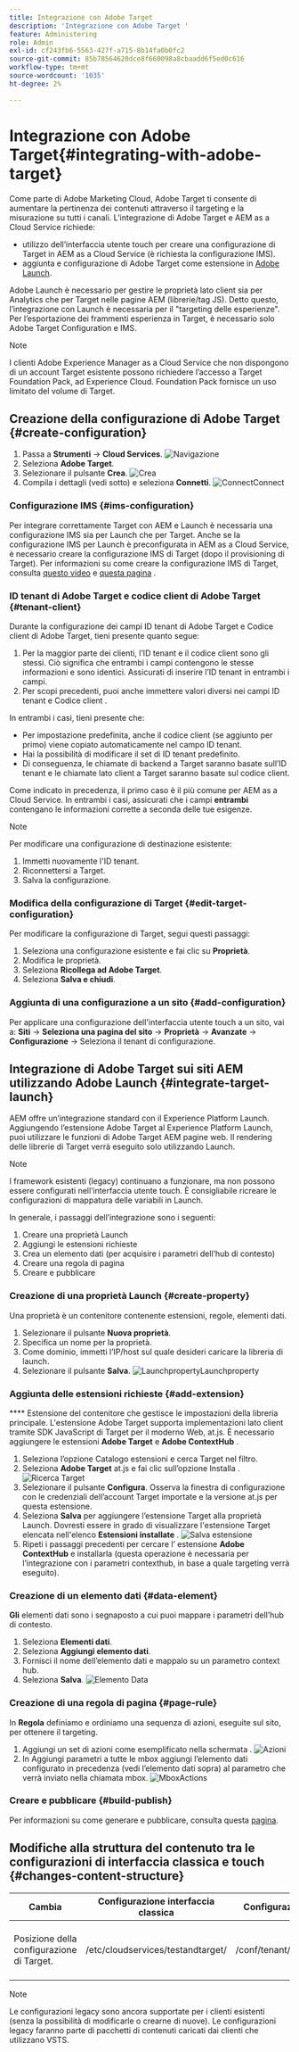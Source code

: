 ```yaml
---
title: Integrazione con Adobe Target
description: 'Integrazione con Adobe Target '
feature: Administering
role: Admin
exl-id: cf243fb6-5563-427f-a715-8b14fa0b0fc2
source-git-commit: 85b78564620dce8f660098a8cbaadd6f5ed0c616
workflow-type: tm+mt
source-wordcount: '1035'
ht-degree: 2%

---
```


# Integrazione con Adobe Target{#integrating-with-adobe-target}

Come parte di Adobe Marketing Cloud, Adobe Target ti consente di aumentare la pertinenza dei contenuti attraverso il targeting e la misurazione su tutti i canali. L’integrazione di Adobe Target e AEM as a Cloud Service richiede:

* utilizzo dell’interfaccia utente touch per creare una configurazione di Target in AEM as a Cloud Service (è richiesta la configurazione IMS).
* aggiunta e configurazione di Adobe Target come estensione in [Adobe Launch](https://experienceleague.adobe.com/docs/experience-platform/tags/get-started/quick-start.html).

Adobe Launch è necessario per gestire le proprietà lato client sia per Analytics che per Target nelle pagine AEM (librerie/tag JS). Detto questo, l’integrazione con Launch è necessaria per il &quot;targeting delle esperienze&quot;. Per l’esportazione dei frammenti esperienza in Target, è necessario solo Adobe Target Configuration e IMS.

>[!NOTE]
>
>I clienti Adobe Experience Manager as a Cloud Service che non dispongono di un account Target esistente possono richiedere l’accesso a Target Foundation Pack, ad Experience Cloud. Foundation Pack fornisce un uso limitato del volume di Target.

## Creazione della configurazione di Adobe Target {#create-configuration}

1. Passa a **Strumenti** → **Cloud Services**.
   ![](assets/cloudservice1.png "Navigazione")
2. Seleziona **Adobe Target**.
3. Selezionare il pulsante **Crea**.
   ![](assets/tenant1.png "Crea")
4. Compila i dettagli (vedi sotto) e seleziona **Connetti**.
   ![](assets/open_screen1.png "ConnectConnect")

### Configurazione IMS {#ims-configuration}

Per integrare correttamente Target con AEM e Launch è necessaria una configurazione IMS sia per Launch che per Target. Anche se la configurazione IMS per Launch è preconfigurata in AEM as a Cloud Service, è necessario creare la configurazione IMS di Target (dopo il provisioning di Target). Per informazioni su come creare la configurazione IMS di Target, consulta [questo video](https://helpx.adobe.com/experience-manager/kt/sites/using/aem-sites-target-standard-technical-video-understand.html) e [questa pagina](https://experienceleague.adobe.com/docs/experience-manager-65/administering/integration/integration-ims-adobe-io.html) .

### ID tenant di Adobe Target e codice client di Adobe Target {#tenant-client}

Durante la configurazione dei campi ID tenant di Adobe Target e Codice client di Adobe Target, tieni presente quanto segue:

1. Per la maggior parte dei clienti, l’ID tenant e il codice client sono gli stessi. Ciò significa che entrambi i campi contengono le stesse informazioni e sono identici. Assicurati di inserire l’ID tenant in entrambi i campi.
2. Per scopi precedenti, puoi anche immettere valori diversi nei campi ID tenant e Codice client .

In entrambi i casi, tieni presente che:

* Per impostazione predefinita, anche il codice client (se aggiunto per primo) viene copiato automaticamente nel campo ID tenant.
* Hai la possibilità di modificare il set di ID tenant predefinito.
* Di conseguenza, le chiamate di backend a Target saranno basate sull’ID tenant e le chiamate lato client a Target saranno basate sul codice client.

Come indicato in precedenza, il primo caso è il più comune per AEM as a Cloud Service. In entrambi i casi, assicurati che i campi **entrambi** contengano le informazioni corrette a seconda delle tue esigenze.

>[!NOTE]
>
> Per modificare una configurazione di destinazione esistente:
>
> 1. Immetti nuovamente l&#39;ID tenant.
> 2. Riconnettersi a Target.
> 3. Salva la configurazione.


### Modifica della configurazione di Target {#edit-target-configuration}

Per modificare la configurazione di Target, segui questi passaggi:

1. Seleziona una configurazione esistente e fai clic su **Proprietà**.
2. Modifica le proprietà.
3. Seleziona **Ricollega ad Adobe Target**.
4. Seleziona **Salva e chiudi**.

### Aggiunta di una configurazione a un sito {#add-configuration}

Per applicare una configurazione dell&#39;interfaccia utente touch a un sito, vai a: **Siti** → **Seleziona una pagina del sito** → **Proprietà** → **Avanzate** → **Configurazione** → Seleziona il tenant di configurazione.

## Integrazione di Adobe Target sui siti AEM utilizzando Adobe Launch {#integrate-target-launch}

AEM offre un’integrazione standard con il Experience Platform Launch. Aggiungendo l’estensione Adobe Target al Experience Platform Launch, puoi utilizzare le funzioni di Adobe Target AEM pagine web. Il rendering delle librerie di Target verrà eseguito solo utilizzando Launch.

>[!NOTE]
>
>I framework esistenti (legacy) continuano a funzionare, ma non possono essere configurati nell’interfaccia utente touch. È consigliabile ricreare le configurazioni di mappatura delle variabili in Launch.

In generale, i passaggi dell’integrazione sono i seguenti:

1. Creare una proprietà Launch
2. Aggiungi le estensioni richieste
3. Crea un elemento dati (per acquisire i parametri dell’hub di contesto)
4. Creare una regola di pagina
5. Creare e pubblicare

### Creazione di una proprietà Launch {#create-property}

Una proprietà è un contenitore contenente estensioni, regole, elementi dati.

1. Selezionare il pulsante **Nuova proprietà**.
2. Specifica un nome per la proprietà.
3. Come dominio, immetti l’IP/host sul quale desideri caricare la libreria di launch.
4. Selezionare il pulsante **Salva**.
   ![](assets/properties_newproperty1.png "LaunchpropertyLaunchproperty")

### Aggiunta delle estensioni richieste {#add-extension}

**** Estensione del contenitore che gestisce le impostazioni della libreria principale. L&#39;estensione Adobe Target supporta implementazioni lato client tramite SDK JavaScript di Target per il moderno Web, at.js. È necessario aggiungere le estensioni **Adobe Target** e **Adobe ContextHub** .

1. Seleziona l’opzione Catalogo estensioni e cerca Target nel filtro.
2. Seleziona **Adobe Target** at.js e fai clic sull’opzione Installa .
   ![Ricerca Target ](assets/search_ext1.png "SearchTarget")
3. Selezionare il pulsante **Configura**. Osserva la finestra di configurazione con le credenziali dell’account Target importate e la versione at.js per questa estensione.
4. Seleziona **Salva** per aggiungere l’estensione Target alla proprietà Launch. Dovresti essere in grado di visualizzare l&#39;estensione Target elencata nell&#39;elenco **Estensioni installate** .
   ![Salva estensione ](assets/configure_extension1.png "ExtensionSave")
5. Ripeti i passaggi precedenti per cercare l’ estensione **Adobe ContextHub** e installarla (questa operazione è necessaria per l’integrazione con i parametri contexthub, in base a quale targeting verrà eseguito).

### Creazione di un elemento dati {#data-element}

**Gli** elementi dati sono i segnaposto a cui puoi mappare i parametri dell’hub di contesto.

1. Seleziona **Elementi dati**.
2. Seleziona **Aggiungi elemento dati**.
3. Fornisci il nome dell’elemento dati e mappalo su un parametro context hub.
4. Seleziona **Salva**.
   ![Elemento Data ](assets/data_elem1.png "ElementData")

### Creazione di una regola di pagina {#page-rule}

In **Regola** definiamo e ordiniamo una sequenza di azioni, eseguite sul sito, per ottenere il targeting.

1. Aggiungi un set di azioni come esemplificato nella schermata .
   ![](assets/rules1.png "Azioni")
2. In Aggiungi parametri a tutte le mbox aggiungi l’elemento dati configurato in precedenza (vedi l’elemento dati sopra) al parametro che verrà inviato nella chiamata mbox.
   ![](assets/map_data1.png "MboxActions")

### Creare e pubblicare {#build-publish}

Per informazioni su come generare e pubblicare, consulta questa [pagina](https://experienceleague.adobe.com/docs/experience-manager-learn/aem-target-tutorial/aem-target-implementation/using-launch-adobe-io.html).

## Modifiche alla struttura del contenuto tra le configurazioni di interfaccia classica e touch {#changes-content-structure}

| **Cambia** | **Configurazione interfaccia classica** | **Configurazione dell’interfaccia touch** | **Conseguenze** |
|---|---|---|---|
| Posizione della configurazione di Target. | /etc/cloudservices/testandtarget/ | /conf/tenant/settings/cloudservices/target | In precedenza erano presenti più configurazioni sotto /etc/cloudservices/testandtarget, ma ora è presente una singola configurazione sotto un tenant. |

>[!NOTE]
>
>Le configurazioni legacy sono ancora supportate per i clienti esistenti (senza la possibilità di modificarle o crearne di nuove). Le configurazioni legacy faranno parte di pacchetti di contenuti caricati dai clienti che utilizzano VSTS.
